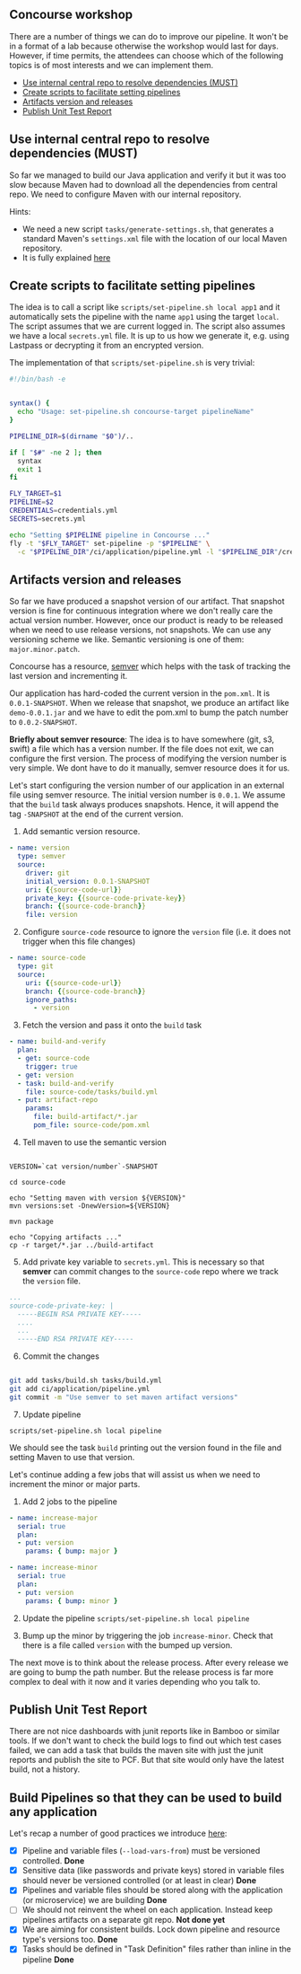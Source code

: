 Concourse workshop
----

There are a number of things we can do to improve our pipeline. It won't be in a format of a lab because otherwise the workshop would last for days. However, if time permits, the attendees can choose which of the following topics is of most interests and we can implement them.

- [Use internal central repo to resolve dependencies (MUST)](#topic-1)
- [Create scripts to facilitate setting pipelines](#topic-2)
- [Artifacts version and releases](#topic-3)
- [Publish Unit Test Report](#topic-4)

## <a name="topic-1"></a> Use internal central repo to resolve dependencies (MUST)

So far we managed to build our Java application and verify it but it was too slow because Maven had to download all the dependencies from central repo. We need to configure Maven with our internal repository.

Hints:
- We need a new script `tasks/generate-settings.sh`, that generates a standard Maven's `settings.xml` file with the location of our local Maven repository.
- It is fully explained [here](https://github.com/MarcialRosales/maven-concourse-pipeline/tree/02_use_corporate_maven_repo#pipeline-explained)

## <a name="topic-2"></a> Create scripts to facilitate setting pipelines

The idea is to call a script like `scripts/set-pipeline.sh local app1` and it automatically sets the pipeline with the name `app1` using the target `local`. The script assumes that we are current logged in. The script also assumes we have a local `secrets.yml` file. It is up to us how we generate it, e.g. using Lastpass or decrypting it from an encrypted version.

The implementation of that `scripts/set-pipeline.sh` is very trivial:

```sh
#!/bin/bash -e


syntax() {
  echo "Usage: set-pipeline.sh concourse-target pipelineName"
}

PIPELINE_DIR=$(dirname "$0")/..

if [ "$#" -ne 2 ]; then
  syntax
  exit 1
fi

FLY_TARGET=$1
PIPELINE=$2
CREDENTIALS=credentials.yml
SECRETS=secrets.yml

echo "Setting $PIPELINE pipeline in Concourse ..."
fly -t "$FLY_TARGET" set-pipeline -p "$PIPELINE" \
  -c "$PIPELINE_DIR"/ci/application/pipeline.yml -l "$PIPELINE_DIR"/credentials.yml -l "$PIPELINE_DIR"/secrets.yml \

```

## <a name="topic-3"></a> Artifacts version and releases

So far we have produced a snapshot version of our artifact. That snapshot version is fine for continuous integration where we don't really care the actual version number. However, once our product is ready to be released when we need to use release versions, not snapshots. We can use any versioning scheme we like. Semantic versioning is one of them: `major.minor.patch`.

Concourse has a resource, [semver](https://github.com/concourse/semver-resource) which helps with the task of tracking the last version and incrementing it.

Our application has hard-coded the current version in the `pom.xml`. It is `0.0.1-SNAPSHOT`. When we release that snapshot, we produce an artifact like `demo-0.0.1.jar` and we have to edit the pom.xml to bump the patch number to `0.0.2-SNAPSHOT`.

**Briefly about semver resource**: The idea is to have somewhere (git, s3, swift) a file which has a version number. If the file does not exit, we can configure the first version. The process of modifying the version number is very simple. We dont have to do it manually, semver resource does it for us.

Let's start configuring the version number of our application in an external file using semver resource. The initial version number is `0.0.1`. We assume that the `build` task always produces snapshots. Hence, it will append the tag `-SNAPSHOT` at the end of the current version.

1. Add semantic version resource.
  ```YAML
  - name: version
    type: semver
    source:
      driver: git
      initial_version: 0.0.1-SNAPSHOT
      uri: {{source-code-url}}
      private_key: {{source-code-private-key}}
      branch: {{source-code-branch}}
      file: version

  ```
2. Configure `source-code` resource to ignore the `version` file (i.e. it does not trigger when this file changes)

  ```YAML
  - name: source-code
    type: git
    source:
      uri: {{source-code-url}}
      branch: {{source-code-branch}}
      ignore_paths:
        - version
  ```
3. Fetch the version and pass it onto the `build` task

  ```YAML
  - name: build-and-verify
    plan:
    - get: source-code
      trigger: true
    - get: version
    - task: build-and-verify
      file: source-code/tasks/build.yml
    - put: artifact-repo
      params:
        file: build-artifact/*.jar
        pom_file: source-code/pom.xml

  ```

4. Tell maven to use the semantic version

  ```

  VERSION=`cat version/number`-SNAPSHOT

  cd source-code

  echo "Setting maven with version ${VERSION}"
  mvn versions:set -DnewVersion=${VERSION}

  mvn package

  echo "Copying artifacts ..."
  cp -r target/*.jar ../build-artifact
  ```

5. Add private key variable to `secrets.yml`. This is necessary so that **semver** can commit changes to the `source-code` repo where we track the `version` file.

  ```YAML
  ...
  source-code-private-key: |
    -----BEGIN RSA PRIVATE KEY-----
    ....
    ...
    -----END RSA PRIVATE KEY-----

  ```

6. Commit the changes

  ```sh

  git add tasks/build.sh tasks/build.yml
  git add ci/application/pipeline.yml
  git commit -m "Use semver to set maven artifact versions"
  ```

7. Update pipeline

  `scripts/set-pipeline.sh local pipeline`


We should see the task `build` printing out the version found in the file and setting Maven to use that version.

Let's continue adding a few jobs that will assist us when we need to increment the minor or major parts.

1. Add 2 jobs to the pipeline
  ```YAML
  - name: increase-major
    serial: true
    plan:
    - put: version
      params: { bump: major }

  - name: increase-minor
    serial: true
    plan:
    - put: version
      params: { bump: minor }
  ```
2. Update the pipeline
  `scripts/set-pipeline.sh local pipeline`

3. Bump up the minor by triggering the job `increase-minor`. Check that there is a file called `version` with the bumped up version.


The next move is to think about the release process. After every release we are going to bump the path number. But the release process is far more complex to deal with it now and it varies depending who you talk to.


## <a name="topic-4"></a> Publish Unit Test Report

There are not nice dashboards with junit reports like in Bamboo or similar tools. If we don't want to check the build logs to find out which test cases failed, we can add a task that builds the maven site with just the junit reports and publish the site to PCF. But that site would only have the latest build, not a history.


## Build Pipelines so that they can be used to build any application

Let's recap a number of good practices we introduce [here](realPipeline.md#organizing-pipelines):
- [x] Pipeline and variable files (`--load-vars-from`) must be versioned controlled.  **Done**
- [x] Sensitive data (like passwords and private keys) stored in variable files should never be versioned controlled (or at least in clear) **Done**
- [x] Pipelines and variable files should be stored along with the application (or microservice) we are building **Done**
- [ ] We should not reinvent the wheel on each application. Instead keep pipelines artifacts on a separate git repo. **Not done yet**
- [x] We are aiming for consistent builds. Lock down pipeline and resource type's versions too. **Done**
- [x] Tasks should be defined in "Task Definition" files rather than inline in the pipeline **Done**
